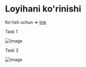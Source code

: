 # Loyihani ko'rinishi
Ko'rish uchun => [link]()

Task 1

![image](https://github.com/Tohirjon-Odilov/Bootcamp-Result/assets/82634626/bb40f721-7d4f-471a-af95-0324bcbc7dd2)

Task 2

![image](https://github.com/Tohirjon-Odilov/Bootcamp-Result/assets/82634626/69a71d6a-c672-4fec-9209-ef080d4926c0)

